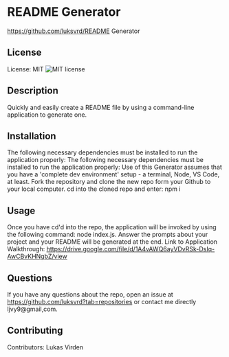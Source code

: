 # README Generator

https://github.com/luksvrd/README Generator

## License

License: MIT ![MIT license](https://img.shields.io/badge/license-MIT-blue.svg)

## Description

Quickly and easily create a README file by using a command-line application to generate one.

## Installation

The following necessary dependencies must be installed to run the application properly: The following necessary dependencies must be installed to run the application properly: Use of this Generator assumes that you have a 'complete dev environment' setup - a terminal, Node, VS Code, at least. Fork the repository and clone the new repo form your Github to your local computer. cd into the cloned repo and enter: npm i

## Usage

Once you have cd'd into the repo, the application will be invoked by using the following command: node index.js. Answer the prompts about your project and your README will be generated at the end.
Link to Application Walkthrough: https://drive.google.com/file/d/1A4vAWQ6ayVDvRSk-DsIq-AwCBvKHNgbZ/view

## Questions

If you have any questions about the repo, open an issue at https://github.com/luksvrd?tab=repositories or contact me directly ljvy9@gmail,com.

## Contributing

Contributors: Lukas Virden
